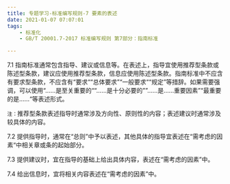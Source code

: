 ```yaml
---
title: 专题学习-标准编写规则-7 要素的表述
date: 2021-01-07 07:07:01
tags: 
	- 标准化
	- GB/T 20001.7-2017 标准编写规则 第7部分：指南标准

---
```


7.1 指南标准通常包含指导、建议或信息等。在表述上，指导宜使用推荐型条款或陈述型条款，建议应使用推荐型条款，信息应使用陈述型条款。指南标准中不应含有要求型条款，不应含有“要求““总体要求”“一般要求““规定”等措辞。如果需要强调，可以使用“……是至关重要的““……是十分必要的””……是……重要因素”“最重要的是……“等表述形式。

`注：`推荐型条款表述指导时通常涉及方向性、原则性的内容；表述建议时通常涉及较具体的内容。

7.2 提供指导时，通常在“总则”中予以表述，其他具体的指导宜表述在“需考虑的因素“中相关章或条的起始部分。

7.3 提供建议时，宜在指导的基础上给出具体内容，表述在“需考虑的因素”中。

7.4 给出信息时，宜将相关内容表述在“需考虑的因素”中。



